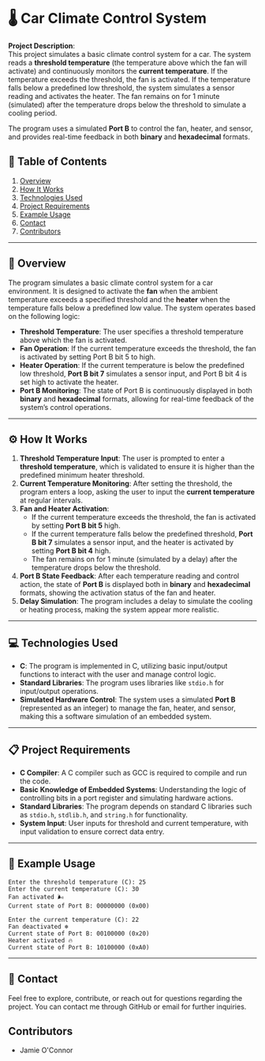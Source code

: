 # 🌡️ Car Climate Control System

**Project Description**: <br>
This project simulates a basic climate control system for a car. The system reads a **threshold temperature** (the temperature above which the fan will activate) and continuously monitors the **current temperature**. If the temperature exceeds the threshold, the fan is activated. If the temperature falls below a predefined low threshold, the system simulates a sensor reading and activates the heater. The fan remains on for 1 minute (simulated) after the temperature drops below the threshold to simulate a cooling period.

The program uses a simulated **Port B** to control the fan, heater, and sensor, and provides real-time feedback in both **binary** and **hexadecimal** formats.

## 📑 Table of Contents

1. [Overview](#-overview)
2. [How It Works](#-how-it-works)
3. [Technologies Used](#-technologies-used)
4. [Project Requirements](#-project-requirements)
5. [Example Usage](#-example-usage)
6. [Contact](#-contact)
7. [Contributors](#-contributors)

---

## 📝 Overview

The program simulates a basic climate control system for a car environment. It is designed to activate the **fan** when the ambient temperature exceeds a specified threshold and the **heater** when the temperature falls below a predefined low value. The system operates based on the following logic:

- **Threshold Temperature**: The user specifies a threshold temperature above which the fan is activated.
- **Fan Operation**: If the current temperature exceeds the threshold, the fan is activated by setting Port B bit 5 to high.
- **Heater Operation**: If the current temperature is below the predefined low threshold, **Port B bit 7** simulates a sensor input, and Port B bit 4 is set high to activate the heater.
- **Port B Monitoring**: The state of Port B is continuously displayed in both **binary** and **hexadecimal** formats, allowing for real-time feedback of the system’s control operations.

---

## ⚙️ How It Works

1. **Threshold Temperature Input**: The user is prompted to enter a **threshold temperature**, which is validated to ensure it is higher than the predefined minimum heater threshold.
2. **Current Temperature Monitoring**: After setting the threshold, the program enters a loop, asking the user to input the **current temperature** at regular intervals.
3. **Fan and Heater Activation**:
   - If the current temperature exceeds the threshold, the fan is activated by setting **Port B bit 5** high.
   - If the current temperature falls below the predefined threshold, **Port B bit 7** simulates a sensor input, and the heater is activated by setting **Port B bit 4** high.
   - The fan remains on for 1 minute (simulated by a delay) after the temperature drops below the threshold.
4. **Port B State Feedback**: After each temperature reading and control action, the state of **Port B** is displayed both in **binary** and **hexadecimal** formats, showing the activation status of the fan and heater.
5. **Delay Simulation**: The program includes a delay to simulate the cooling or heating process, making the system appear more realistic.

---

## 💻 Technologies Used

- **C**: The program is implemented in C, utilizing basic input/output functions to interact with the user and manage control logic.
- **Standard Libraries**: The program uses libraries like `stdio.h` for input/output operations.
- **Simulated Hardware Control**: The system uses a simulated **Port B** (represented as an integer) to manage the fan, heater, and sensor, making this a software simulation of an embedded system.

---

## 📋 Project Requirements

- **C Compiler**: A C compiler such as GCC is required to compile and run the code.
- **Basic Knowledge of Embedded Systems**: Understanding the logic of controlling bits in a port register and simulating hardware actions.
- **Standard Libraries**: The program depends on standard C libraries such as `stdio.h`, `stdlib.h`, and `string.h` for functionality.
- **System Input**: User inputs for threshold and current temperature, with input validation to ensure correct data entry.

---

## 🎯 Example Usage

```text
Enter the threshold temperature (C): 25
Enter the current temperature (C): 30
Fan activated 🌬️
Current state of Port B: 00000000 (0x00)

Enter the current temperature (C): 22
Fan deactivated ❄️
Current state of Port B: 00100000 (0x20)
Heater activated 🔥
Current state of Port B: 10100000 (0xA0)
```

---

## 💬 **Contact**

Feel free to explore, contribute, or reach out for questions regarding the project. You can contact me through GitHub or email for further inquiries.

## **Contributors**  
- Jamie O'Connor
